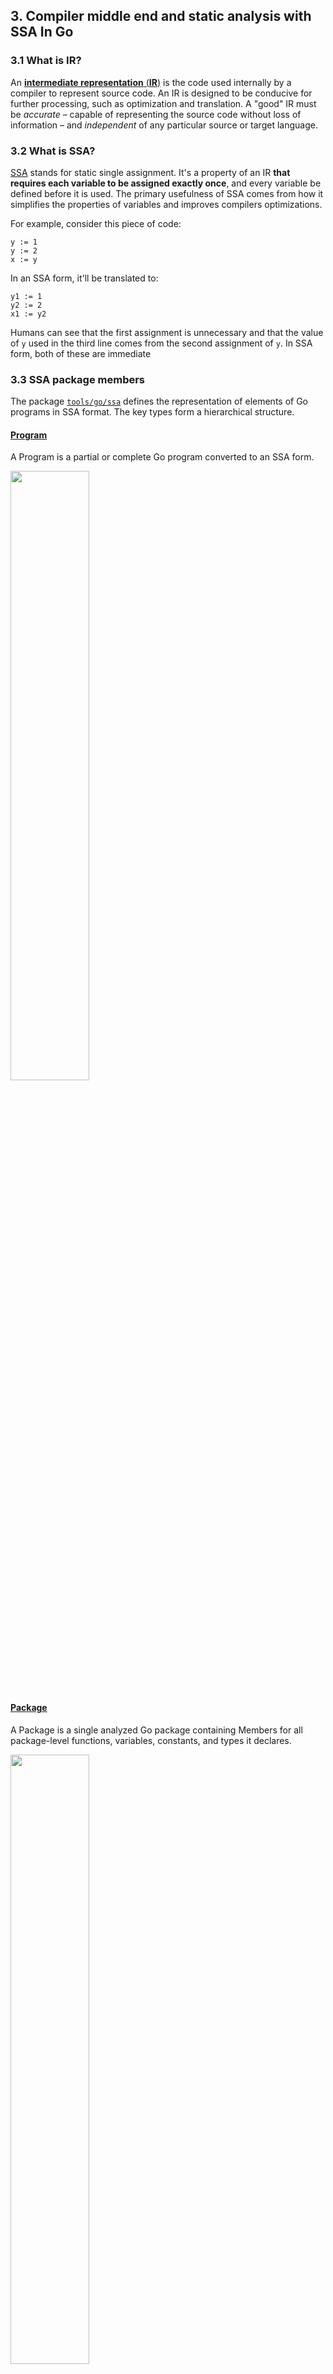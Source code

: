 ## 3. Compiler middle end and static analysis with SSA In Go
### 3.1 What is IR?
An [**intermediate representation** (**IR**)](https://en.wikipedia.org/wiki/Intermediate_representation) is the code used internally by a compiler to represent source code. An IR is designed to be conducive for further processing, such as optimization and translation. A "good" IR must be _accurate_ – capable of representing the source code without loss of information  – and _independent_ of any particular source or target language.
   
### 3.2 What is SSA?
[SSA](https://en.wikipedia.org/wiki/Static_single_assignment_form) stands for static single assignment. It's a property of an IR **that requires each variable to be assigned exactly once**, and every variable be defined before it is used. 
The primary usefulness of SSA comes from how it simplifies the properties of variables and improves compilers optimizations.

For example, consider this piece of code:
```
y := 1
y := 2
x := y
```

In an SSA form, it'll be translated to:
```
y1 := 1
y2 := 2
x1 := y2
```
Humans can see that the first assignment is unnecessary and that the value of `y`  used in the third line comes from the
second assignment of `y`. In SSA form, both of these are immediate

### 3.3 SSA package members
The package [`tools/go/ssa`](https://pkg.go.dev/golang.org/x/tools/go/ssa) defines the representation of elements of Go programs in SSA format.
The key types form a hierarchical structure.

#### [Program](https://pkg.go.dev/golang.org/x/tools/go/ssa#Program) 
A Program is a partial or complete Go program converted to an SSA form.

<img src="https://i.imgur.com/DpzHQib.png" width="50%" height="50%" />

#### [Package](https://pkg.go.dev/golang.org/x/tools/go/ssa#Package) 
A Package is a single analyzed Go package containing Members for all package-level functions, variables, constants, and types it declares.

<img src="https://i.imgur.com/stQ9izj.png" width="50%" height="50%" />

#### [Function](https://pkg.go.dev/golang.org/x/tools/go/ssa#Function)
Function represents the parameters, results, and code of a function or method.

<img src="https://i.imgur.com/5KLBY6r.png" width="50%" height="50%" />

#### [Basic Block](https://pkg.go.dev/golang.org/x/tools/go/ssa#BasicBlock)
BasicBlock represents an SSA basic block. A set of instructions that are executed and can't jump somewhere else. Basic blocks are connected using conditions and goto statements.
 
<img src="https://i.imgur.com/dBLj172.png" width="50%" height="50%" />

Control Flow Graph (CFG) - In a control-flow graph, each node in the graph represents a basic block.
Together, they compose all paths that might be traversed through a program during its execution.

<img src="https://i.imgur.com/xjzOCfb.png" width="70%" height="70%" />

#### [Instruction](https://pkg.go.dev/golang.org/x/tools/go/ssa#Instruction)
a statement that consumes values and performs computation. For example, `Call`, `Return`, `TypeAssert`, etc

<img src="https://i.imgur.com/DvheFlc.png" width="50%" height="50%" />

#### [Value](https://pkg.go.dev/golang.org/x/tools/go/ssa#Value)
an expression that yields a value. For example, function calls are both `Instruction` and `Value` since they both consume values and yield a value.

<img src="https://i.imgur.com/oJg97Re.png" width="50%" height="50%" />

And when combined:

<img src="https://i.imgur.com/W02MErA.png" width="70%" height="70%" />

The package contains other [types](https://pkg.go.dev/golang.org/x/tools/go/ssa#pkg-overview) - Include language keywords such as `Defer`, `If` but also lower level primitives like `MakeChan` and `Alloc`. 

### 3.4 Viewing SSA
We can [`ssadump`](https://pkg.go.dev/golang.org/x/tools/cmd/ssadump) to view the SSA form of programs.
```bash
go get -u golang.org/x/tools/cmd/ssadump
ssadump -build=FI ./CompilerMiddleEndSSAInGo/CodeExamples/Channel/
ssadump -build=FI ./CompilerMiddleEndSSAInGo/CodeExamples/ElseIf/
```
We use the `F` to print the SSA code, and `I` to ignore `init` function.
> You can also use this [SSA visualizer](http://golang-ssaview.herokuapp.com/) in view SSA in your CLI. For this example,
> I chose not to, since it it uses a different [build mode](https://pkg.go.dev/golang.org/x/tools/go/ssa#BuilderMode) then 
> the one we need.

Let's consider this program:
``` go
package main

import (
    "fmt"
	"math"
	"os"
)

func main() {
	shapeType := os.Args[1]
	squareOrCircleArea(shapeType)
}

func squareOrCircleArea(shapeType string) {
	r := 2.0
	area := r * r
	if shapeType == "circle" {
		area *= math.Pi
	}
	fmt.Printf("Total area is: %g", area)
}
```

I'll focus on the `squareOrCircleArea` function.
```go
func squareOrCircleArea(shapeType string):
0:                                                                entry P:0 S:2
        t0 = 2:float64 * 2:float64                                      float64
        t1 = shapeType == "circle":string                                  bool
        if t1 goto 1 else 2
1:                                                              if.then P:1 S:1
        t2 = t0 * 3.14159:float64                                       float64
        jump 2
2:                                                              if.done P:2 S:0
        t3 = phi [0: t0, 1: t2] #area                                   float64
        t4 = new [1]interface{} (varargs)                       *[1]interface{}
        t5 = &t4[0:int]                                            *interface{}
        t6 = make interface{} <- float64 (t3)                       interface{}
        *t5 = t6
        t7 = slice t4[:]                                          []interface{}
        t8 = fmt.Printf("Total area is: %g":string, t7...)   (n int, err error)
        return
```

Looking at the first basic block (0) we can see straight away that the variable names were replaced with `t` followed by a number.
Also, the assignment to `r` is missing and it's values are already used in the assignment to `area` (`t0`) in the first 
line. This is the result of constant propagation and dead code elimination indicating this code is already optimized.

In the end of the block, we can see a conditional goto (as opposed to the conventional if structure) to the correct
basic block, according to the shape type.

```go
0:                                                                entry P:0 S:2
        t0 = 2:float64 * 2:float64                                      float64
        t1 = shapeType == "circle":string                                  bool
        if t1 goto 1 else 2
```
In the source code, we multiply the value of area with PI and assign it back to the area. In SSA form, each variable is 
assigned once. We can see that `t0` is no longer used and instead `t2` is declared, even though in high level they point
to the same variable.   
```go
1:
        t2 = t0 * 3.14159:float64                                       float64
        jump 2
```

In the last block we see an instruction called `phi`. This instruction represents an SSA φ-node which combines values
that differ across incoming control-flow edges and yields a new value. We won't delve deeper, but in short, it says
the value can be either `t0` or `t2`, depending on the control flow.

At that point, we're ready to print the variable, but there are many instructions between `t3` and the `fmt.Printf` function.
IR is much more verbose and includes instructions that may by represented with single "action" in the source code. In 
this case, `fmt.Printf` uses variadic parameters. Behind the scenes, we have to declare a list of interfaces, convert 
our `float64` to the `interface{}` type and only then pass it to the function.   
```go
2:                                                              if.done P:2 S:0
        t3 = phi [0: t0, 1: t2] #area                                   float64
        t4 = new [1]interface{} (varargs)                       *[1]interface{}
        t5 = &t4[0:int]                                            *interface{}
        t6 = make interface{} <- float64 (t3)                       interface{}
        *t5 = t6
        t7 = slice t4[:]                                          []interface{}
        t8 = fmt.Printf("Total area is: %g":string, t7...)   (n int, err error)
        return
```

### 3.5 Exercise
In the folder [`CompilerMiddleEndSSAInGo/CodeExamples`](https://github.com/amit-davidson/GopherCon2021IsraelStaticAnalysisWorkshop/tree/master/CompilerMiddleEndSSAInGo/CodeExamples)
there are some interesting programs. Using our SSA visualizer from earlier, take each of the program and look at their SSA.
I added comments with notes with explaining the important points. You should start first with [`CompilerMiddleEndSSAInGo/CodeExamples/Map`](https://github.com/amit-davidson/GopherCon2021IsraelStaticAnalysisWorkshop/blob/master/CompilerMiddleEndSSAInGo/CodeExamples/Map/Map.go)
and then [`CompilerMiddleEndSSAInGo/CodeExamples/ElseIf`](https://github.com/amit-davidson/GopherCon2021IsraelStaticAnalysisWorkshop/blob/master/CompilerMiddleEndSSAInGo/CodeExamples/ElseIf/ElseIf.go) 


### 3.6 SSA vs AST
The most important difference is that AST reasons about the structure of the code, where SSA reasons about how data 
flows in the code. Why do need both? Each "level" suits for a different problem. You can think of it as satellite vs
terrain modes on maps. They both represent the same source map, but each mode solves a different problem. 

We can summarize the differences using the following table:
|                | SSA                                                                                                                                                                                                                                | AST                                                                                                                                                                                             |
|----------------|------------------------------------------------------------------------------------------------------------------------------------------------------------------------------------------------------------------------------------|-------------------------------------------------------------------------------------------------------------------------------------------------------------------------------------------------|
| Why to Choose? | <ul><li>Better when need to handle how data flows through the code.</li><li>Does optimizations to the code such as inlining or constant propagation so some functions or variables might be missing</li><li>Package types are closer to the language </li> | <ul><li> Better when when analyzing the code itself, or you don’t want to reason about the control flow graph.</li> <li>Runs over the source code, so optimizations don’t happen yet.</li>|
| Examples       | <ul><li>Checking a function for infinite recursion</li><li> Checking if all flows after “mutex.Lock” are covered with “mutex.unlock”</li>| <ul><li>Passing the correct types to string format</li><li>Shifts that equal or exceed the width of the integer</li><li>Modifying B.n when benchmarking</li><li>Validate the order of imports according to a convention</li>|
 

### 3.7 Writing our analyzer!
In this section we'll implement an analyzer that warns when `t.Fatal` is used inside a goroutine as described here:
https://github.com/ipfs/go-ipfs/issues/2043

### 3.8 Congratulations
You have a good understanding of what IR and SSA are, the SSA package used to create static code analyzers that 
use it and how to write such analyzers.  

In the [next section](https://github.com/amit-davidson/GopherCon2021IsraelStaticAnalysisWorkshop/tree/master/AnalysisApi)
we'll focus on the analysis API. A package used define a common API for all code analyzers and to make writing analyses easier. 
It also provides us an infrastructure that helps us with all the non-logic code such as loading, testing and running our
analysis. 